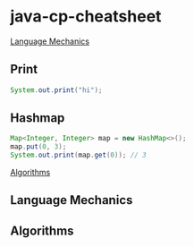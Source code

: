 # java-cp-cheatsheet

[Language Mechanics](#language-mechanics)

## Print

```Java
System.out.print("hi");
```

## Hashmap

```Java
Map<Integer, Integer> map = new HashMap<>();
map.put(0, 3);
System.out.print(map.get(0)); // 3
```

[Algorithms](#algorithms)

## Language Mechanics

## Algorithms